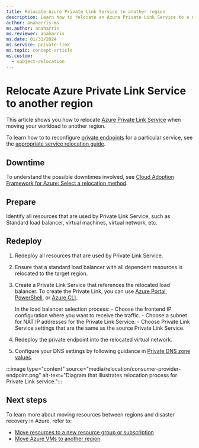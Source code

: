 ```yaml
---
title: Relocate Azure Private Link Service to another region
description: Learn how to relocate an Azure Private Link Service to a new region
author: anaharris-ms
ms.author: anaharris
ms.reviewer: anaharris
ms.date: 01/31/2024
ms.service: private-link
ms.topic: concept-article
ms.custom:
  - subject-relocation
---
```


# Relocate Azure Private Link Service to another region

This article shows you how to relocate [Azure Private Link Service](/azure/private-link/private-link-overview) when moving your workload to another region. 

To learn how to to reconfigure [private endpoints](/azure/private-link/private-link-overview) for a particular service, see the [appropriate service relocation guide](overview-relocation.md).



## Downtime

To understand the possible downtimes involved, see [Cloud Adoption Framework for Azure: Select a relocation method](/azure/cloud-adoption-framework/relocate/select#select-a-relocation-method).



## Prepare

Identify all resources that are used by Private Link Service, such as Standard load balancer, virtual machines, virtual network, etc.



## Redeploy

1. Redeploy all resources that are used by Private Link Service.

1. Ensure that a standard load balancer with all dependent resources is relocated to the target region.

1. Create a Private Link Service that references the relocated load balancer. To create the Private Link, you can use [Azure Portal](/azure/private-link/create-private-link-service-portal), [PowerShell](/azure/private-link/create-private-link-service-powershell), or [Azure CLI](/azure/private-link/create-private-link-service-cli). 

    In the load balancer selection process:
        - Choose the frontend IP configuration where you want to receive the traffic. 
        - Choose a subnet for NAT IP addresses for the Private Link Service. 
        - Choose Private Link Service settings that are the same as the source Private Link Service. 
    
1. Redeploy the private endpoint into the relocated virtual network.

1. Configure your DNS settings by following guidance in [Private DNS zone values](/azure/private-link/private-endpoint-dns?branch=main).


:::image type="content" source="media/relocation/consumer-provider-endpoint.png" alt-text="Diagram that illustrates relocation process for Private Link service.":::

## Next steps

To learn more about moving resources between regions and disaster recovery in Azure, refer to:

- [Move resources to a new resource group or subscription](../azure-resource-manager/management/move-resource-group-and-subscription.md)
- [Move Azure VMs to another region](../site-recovery/azure-to-azure-tutorial-migrate.md)
